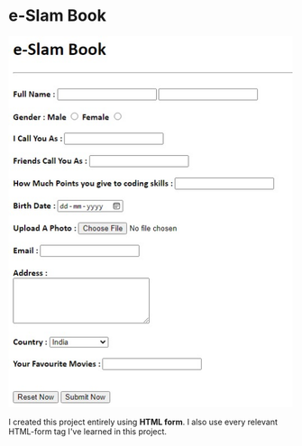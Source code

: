 # e-Slam Book

![Preview-Image](e-Slam%20Book/Image/preview-image.jpeg)

I created this project entirely using **HTML form**.
I also use every relevant HTML-form tag I've learned in this project.